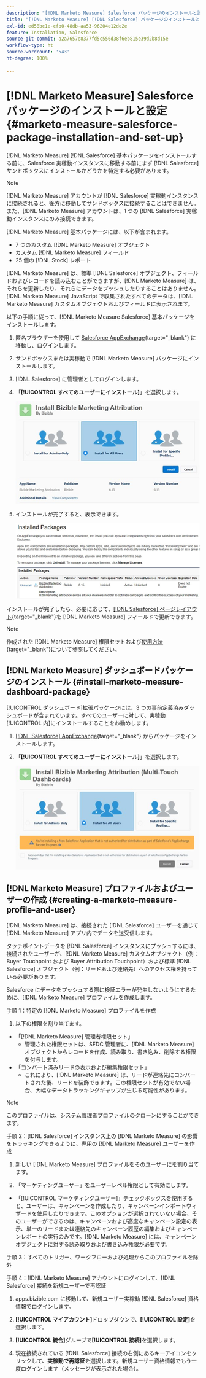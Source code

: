 ```yaml
---
description: "[!DNL Marketo Measure] Salesforce パッケージのインストールと設定 - [!DNL Marketo Measure] - 製品ドキュメント"
title: "[!DNL Marketo Measure] [!DNL Salesforce] パッケージのインストールと設定"
exl-id: ed58bc1e-cfb0-48db-aa53-96204e12de2e
feature: Installation, Salesforce
source-git-commit: a2a7657e8377fd5c556d38f6eb815e39d2b8d15e
workflow-type: ht
source-wordcount: '543'
ht-degree: 100%

---
```


# [!DNL Marketo Measure] Salesforce パッケージのインストールと設定 {#marketo-measure-salesforce-package-installation-and-set-up}

[!DNL Marketo Measure] [!DNL Salesforce] 基本パッケージをインストールする前に、Salesforce 実稼動インスタンスに移動する前にまず [!DNL Salesforce] サンドボックスにインストールかどうかを特定する必要があります。

>[!NOTE]
>
>[!DNL Marketo Measure] アカウントが [!DNL Salesforce] 実稼動インスタンスに接続されると、後方に移動してサンドボックスに接続することはできません。また、[!DNL Marketo Measure] アカウントは、1 つの [!DNL Salesforce] 実稼動インスタンスにのみ接続できます。

[!DNL Marketo Measure] 基本パッケージには、以下が含まれます。

* 7 つのカスタム [!DNL Marketo Measure] オブジェクト
* カスタム [!DNL Marketo Measure] フィールド
* 25 個の [!DNL Stock] レポート

[!DNL Marketo Measure] は、標準 [!DNL Salesforce] オブジェクト、フィールドおよびレコードを読み込むことができますが、[!DNL Marketo Measure] は、それらを更新したり、それらにデータをプッシュしたりすることはありません。[!DNL Marketo Measure] JavaScript で収集されたすべてのデータは、[!DNL Marketo Measure] カスタムオブジェクトおよびフィールドに表示されます。

以下の手順に従って、[!DNL Marketo Measure Salesforce] 基本パッケージをインストールします。

1. 匿名ブラウザーを使用して [Salesforce AppExchange](https://appexchange.salesforce.com/appxListingDetail?listingId=a0N3000000B3KLuEAN){target="_blank"} に移動し、ログインします。

1. サンドボックスまたは実稼動で [!DNL Marketo Measure] パッケージにインストールします。

1. [!DNL Salesforce] に管理者としてログインします。

1. 「**[!UICONTROL すべてのユーザーにインストール]**」を選択します。

   ![](assets/marketo-measure-salesforce-package-installation-and-set-up-1.png)

1. インストールが完了すると、表示できます。

   ![](assets/marketo-measure-salesforce-package-installation-and-set-up-2.png)

インストールが完了したら、必要に応じて、[[!DNL Salesforce] ページレイアウト](/help/configuration-and-setup/marketo-measure-and-salesforce/page-layout-instructions.md){target="_blank"}を [!DNL Marketo Measure] フィールドで更新できます。

>[!NOTE]
>
>作成された [!DNL Marketo Measure] 権限セットおよび[使用方法](/help/configuration-and-setup/marketo-measure-and-salesforce/marketo-measure-permission-sets.md){target="_blank"}について参照してください。

## [!DNL Marketo Measure] ダッシュボードパッケージのインストール {#install-marketo-measure-dashboard-package}

[!UICONTROL ダッシュボード]拡張パッケージには、3 つの事前定義済みダッシュボードが含まれています。すべてのユーザーに対して、実稼動[!UICONTROL 内]にインストールすることをお勧めします。

1. [[!DNL Salesforce] AppExchange](https://login.salesforce.com/packaging/installPackage.apexp?p0=04t610000001jI6){target="_blank"} からパッケージをインストールします。

1. 「**[!UICONTROL すべてのユーザーにインストール]**」を選択します。

   ![](assets/marketo-measure-salesforce-package-installation-and-set-up-3.png)

## [!DNL Marketo Measure] プロファイルおよびユーザーの作成 {#creating-a-marketo-measure-profile-and-user}

[!DNL Marketo Measure] は、接続された [!DNL Salesforce] ユーザーを通じて [!DNL Marketo Measure] アプリ内でデータを送受信します。

タッチポイントデータを [!DNL Salesforce] インスタンスにプッシュするには、接続されたユーザーが、[!DNL Marketo Measure] カスタムオブジェクト（例：Buyer Touchpoint および Buyer Attribution Touchpoint）および標準 [!DNL Salesforce] オブジェクト（例：リードおよび連絡先）へのアクセス権を持っている必要があります。

Salesforce にデータをプッシュする際に検証エラーが発生しないようにするために、[!DNL Marketo Measure] プロファイルを作成します。

手順 1：特定の [!DNL Marketo Measure] プロファイルを作成

1. 以下の権限を割り当てます。

* 「[!DNL Marketo Measure] 管理者権限セット」
   * 管理された権限セットは、SFDC 管理者に、[!DNL Marketo Measure] オブジェクトからレコードを作成、読み取り、書き込み、削除する権限を付与します。
* 「コンバート済みリードの表示および編集権限セット」
   * これにより、[!DNL Marketo Measure] は、リードが連絡先にコンバートされた後、リードを装飾できます。この権限セットが有効でない場合、大幅なデータトラッキングギャップが生じる可能性があります。

>[!NOTE]
>
>このプロファイルは、システム管理者プロファイルのクローンにすることができます。

手順 2：[!DNL Salesforce] インスタンス上の [!DNL Marketo Measure] の影響をトラッキングできるように、専用の [!DNL Marketo Measure] ユーザーを作成

1. 新しい [!DNL Marketo Measure] プロファイルをそのユーザーにを割り当てます。

1. 「マーケティングユーザー」をユーザーレベル権限として有効にします。

* 「[!UICONTROL マーケティングユーザー]」チェックボックスを使用すると、ユーザーは、キャンペーンを作成したり、キャンペーンインポートウィザードを使用したりできます。このオプションが選択されていない場合、そのユーザーができるのは、キャンペーンおよび高度なキャンペーン設定の表示、単一のリードまたは連絡先のキャンペーン履歴の編集およびキャンペーンレポートの実行のみです。[!DNL Marketo Measure] には、キャンペーンオブジェクトに対する読み取りおよび書き込み権限が必要です。

手順 3：すべてのトリガー、ワークフローおよび処理からこのプロファイルを除外

手順 4：[!DNL Marketo Measure] アカウントにログインして、[!DNL Salesforce] 接続を新規ユーザーで再認証

1. apps.bizible.com に移動して、新規ユーザー実稼動 [!DNL Salesforce] 資格情報でログインします。

1. **[!UICONTROL マイアカウント]**&#x200B;ドロップダウンで、**[!UICONTROL 設定]**&#x200B;を選択します。

1. **[!UICONTROL 統合]**&#x200B;グループで&#x200B;**[!UICONTROL 接続]**&#x200B;を選択します。

1. 現在接続されている [!DNL Salesforce] 接続の右側にあるキーアイコンをクリックして、**実稼動で再認証**&#x200B;を選択します。新規ユーザー資格情報でもう一度ログインします（メッセージが表示された場合）。
